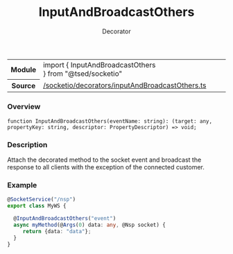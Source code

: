 
<header class="symbol-info-header"><h1 id="inputandbroadcastothers">InputAndBroadcastOthers</h1><label class="symbol-info-type-label decorator">Decorator</label></header>
<!-- summary -->
<section class="symbol-info"><table class="is-full-width"><tbody><tr><th>Module</th><td><div class="lang-typescript"><span class="token keyword">import</span> { InputAndBroadcastOthers }&nbsp;<span class="token keyword">from</span>&nbsp;<span class="token string">"@tsed/socketio"</span></div></td></tr><tr><th>Source</th><td><a href="https://github.com/Romakita/ts-express-decorators/blob/v4.17.5/src//socketio/decorators/inputAndBroadcastOthers.ts#L0-L0">/socketio/decorators/inputAndBroadcastOthers.ts</a></td></tr></tbody></table></section>
<!-- overview -->


### Overview


<pre><code class="typescript-lang ">function <span class="token function">InputAndBroadcastOthers</span><span class="token punctuation">(</span>eventName<span class="token punctuation">:</span> <span class="token keyword">string</span><span class="token punctuation">)</span><span class="token punctuation">:</span> <span class="token punctuation">(</span>target<span class="token punctuation">:</span> <span class="token keyword">any</span><span class="token punctuation">,</span> propertyKey<span class="token punctuation">:</span> <span class="token keyword">string</span><span class="token punctuation">,</span> descriptor<span class="token punctuation">:</span> PropertyDescriptor<span class="token punctuation">)</span> => <span class="token keyword">void</span><span class="token punctuation">;</span></code></pre>


<!-- Parameters -->

<!-- Description -->


### Description

Attach the decorated method to the socket event and broadcast the response to all clients with the exception of the connected customer.

### Example

```typescript
@SocketService("/nsp")
export class MyWS {

  @InputAndBroadcastOthers("event")
  async myMethod(@Args(0) data: any, @Nsp socket) {
     return {data: "data"};
  }
}
```

<!-- Members -->

